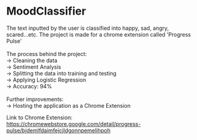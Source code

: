 # MoodClassifier
The text inputted by the user is classified into happy, sad, angry, scared...etc. The project is made for a chrome extension called 'Progress Pulse'<br>
<br>
The process behind the project: <br>
-> Cleaning the data <br>
-> Sentiment Analysis<br>
-> Splitting the data into training and testing<br>
-> Applying Logistic Regression <br>
-> Accuracy: 94%<br>
<br>
Further improvements:<br>
-> Hosting the application as a Chrome Extension<br>

Link to Chrome Extension: https://chromewebstore.google.com/detail/progress-pulse/bjdemlfdaimfejcjldgonnpemelihpoh

